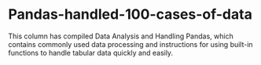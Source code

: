 # Pandas-handled-100-cases-of-data
This column has compiled Data Analysis and Handling Pandas, which contains commonly used data processing and instructions for using built-in functions to handle tabular data quickly and easily.
